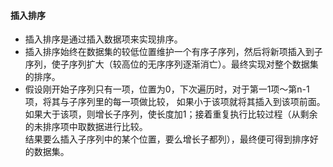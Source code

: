 #### 插入排序

- 插入排序是通过插入数据项来实现排序。
- 插入排序始终在数据集的较低位置维护一个有序子序列，然后将新项插入到子序列，使子序列扩大（较高位的无序序列逐渐消亡）。最终实现对整个数据集的排序。
- 假设刚开始子序列只有一项，位置为0，下次遍历时，对于第一1项～第n-1项，将其与子序列里的每一项做比较，
  如果小于该项就将其插入到该项前面。如果大于该项，则增长子序列，使长度加1；接着重复执行比较过程（从剩余的未排序项中取数据进行比较。  
  结果要么插入子序列中的某个位置，要么增长子都列），最终便可得到排序好的数据集。